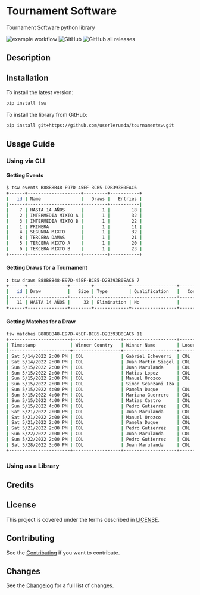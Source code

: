 # Tournament Software

Tournament Software python library

![example workflow](https://github.com/userlerueda/utr/actions/workflows/on_push.yml/badge.svg?branch=main) ![GitHub](https://img.shields.io/github/license/userlerueda/tournamentsw) ![GitHub all releases](https://img.shields.io/github/downloads/userlerueda/tournamentsw/total)

## Description

## Installation

To install the latest version:

```bash
pip install tsw
```

To install the library from GitHub:

```bash
pip install git+https://github.com/userlerueda/tournamentsw.git
```

## Usage Guide

### Using via CLI

#### Getting Events

```bash
$ tsw events B88B8B48-E97D-45EF-BCB5-D2B393B0EAC6
+------+--------------------+---------+-----------+
|   id | Name               |   Draws |   Entries |
|------+--------------------+---------+-----------|
|    7 | HASTA 14 AÑOS      |       1 |        18 |
|    2 | INTERMEDIA MIXTO A |       1 |        32 |
|    3 | INTERMEDIA MIXTO B |       1 |        22 |
|    1 | PRIMERA            |       1 |        11 |
|    4 | SEGUNDA MIXTO      |       1 |        32 |
|    8 | TERCERA DAMAS      |       1 |        21 |
|    5 | TERCERA MIXTO A    |       1 |        20 |
|    6 | TERCERA MIXTO B    |       1 |        23 |
+------+--------------------+---------+-----------+
```

#### Getting Draws for a Tournament

```bash
❯ tsw draws B88B8B48-E97D-45EF-BCB5-D2B393B0EAC6 7
+------+---------------+--------+-------------+-----------------+---------------+
|   id | Draw          |   Size | Type        | Qualification   |   Consolation |
|------+---------------+--------+-------------+-----------------+---------------|
|   11 | HASTA 14 AÑOS |     32 | Elimination | No              |           nan |
+------+---------------+--------+-------------+-----------------+---------------+
```

#### Getting Matches for a Draw

```bash
tsw matches B88B8B48-E97D-45EF-BCB5-D2B393B0EAC6 11
+-----------------------+------------------+--------------------+-----------------+--------------------+------------------------------+
| Timestamp             | Winner Country   | Winner Name        | Loser Country   | Loser Name         | Score                        |
|-----------------------+------------------+--------------------+-----------------+--------------------+------------------------------|
| Sat 5/14/2022 2:00 PM | COL              | Gabriel Echeverri  | COL             | Rafael Sanint      | [[6, 1], [6, 0]]             |
| Sat 5/14/2022 2:00 PM | COL              | Juan Martin Siegel | COL             | Emma Villa         | [[3, 6], [6, 2], [10, 7]]    |
| Sun 5/15/2022 2:00 PM | COL              | Juan Marulanda     | COL             | Gabriel Echeverri  | [[4, 6], [6, 3], [10, 7]]    |
| Sun 5/15/2022 2:00 PM | COL              | Matias Lopez       | COL             | Violeta Gonzalez   | [[6, 0], [6, 1]]             |
| Sun 5/15/2022 2:00 PM | COL              | Manuel Orozco      | COL             | Samuel Escandon    | [[6, 3], [6, 1]]             |
| Sun 5/15/2022 2:00 PM | COL              | Simon Scanzani Iza |                 |                    | [[6, 3], [6, 2]]             |
| Sun 5/15/2022 4:00 PM | COL              | Pamela Duque       | COL             | Emiliano Fernandez | [[6, 4], [5, 7], [10, 8]]    |
| Sun 5/15/2022 4:00 PM | COL              | Mariana Guerrero   | COL             | Pablo Rueda        | [[6, 3], [4, 6], [10, 6]]    |
| Sun 5/15/2022 4:00 PM | COL              | Matias Castro      | COL             | Jacobo Castro      | [[6, 0], [6, 0]]             |
| Sun 5/15/2022 4:00 PM | COL              | Pedro Gutierrez    | COL             | Juan Martin Siegel | [[3, 6], [6, 4], [10, 0]]    |
| Sat 5/21/2022 2:00 PM | COL              | Juan Marulanda     | COL             | Matias Lopez       | [[6, 4], [6, 4]]             |
| Sat 5/21/2022 2:00 PM | COL              | Manuel Orozco      | COL             | Simon Scanzani Iza | [[6, 1], [6, 3]]             |
| Sat 5/21/2022 2:00 PM | COL              | Pamela Duque       | COL             | Mariana Guerrero   | [[6, 3], [6, 3]]             |
| Sat 5/21/2022 2:00 PM | COL              | Pedro Gutierrez    | COL             | Matias Castro      | [[7, 5], [1, 6], [10, 6]]    |
| Sun 5/22/2022 2:00 PM | COL              | Juan Marulanda     | COL             | Manuel Orozco      | [[7, 6, 3], [2, 6], [10, 3]] |
| Sun 5/22/2022 2:00 PM | COL              | Pedro Gutierrez    | COL             | Pamela Duque       | [[6, 3], [6, 3]]             |
| Sat 5/28/2022 3:00 PM | COL              | Juan Marulanda     | COL             | Pedro Gutierrez    | [[6, 3], [6, 3]]             |
+-----------------------+------------------+--------------------+-----------------+--------------------+------------------------------+
```

### Using as a Library

## Credits

## License

This project is covered under the terms described in [LICENSE](LICENSE).

## Contributing

See the [Contributing](CONTRIBUTING.md) if you want to contribute.

## Changes

See the [Changelog](CHANGELOG.md) for a full list of changes.
